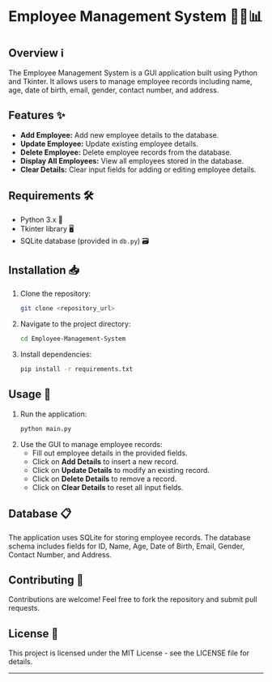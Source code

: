 # Employee Management System 👨‍💼📊

## Overview ℹ️

The Employee Management System is a GUI application built using Python and Tkinter. It allows users to manage employee records including name, age, date of birth, email, gender, contact number, and address.

## Features ✨

- **Add Employee:** Add new employee details to the database.
- **Update Employee:** Update existing employee details.
- **Delete Employee:** Delete employee records from the database.
- **Display All Employees:** View all employees stored in the database.
- **Clear Details:** Clear input fields for adding or editing employee details.

## Requirements 🛠️

- Python 3.x 🐍
- Tkinter library 🖥️
- SQLite database (provided in `db.py`) 🗃️

## Installation 📥

1. Clone the repository:
   ```bash
   git clone <repository_url>
   ```
2. Navigate to the project directory:
   ```bash
   cd Employee-Management-System
   ```
3. Install dependencies:
   ```bash
   pip install -r requirements.txt
   ```

## Usage 🚀

1. Run the application:
   ```bash
   python main.py
   ```
2. Use the GUI to manage employee records:
   - Fill out employee details in the provided fields.
   - Click on **Add Details** to insert a new record.
   - Click on **Update Details** to modify an existing record.
   - Click on **Delete Details** to remove a record.
   - Click on **Clear Details** to reset all input fields.

## Database 📋

The application uses SQLite for storing employee records. The database schema includes fields for ID, Name, Age, Date of Birth, Email, Gender, Contact Number, and Address.

## Contributing 🤝

Contributions are welcome! Feel free to fork the repository and submit pull requests.

## License 📄

This project is licensed under the MIT License - see the LICENSE file for details.

---
